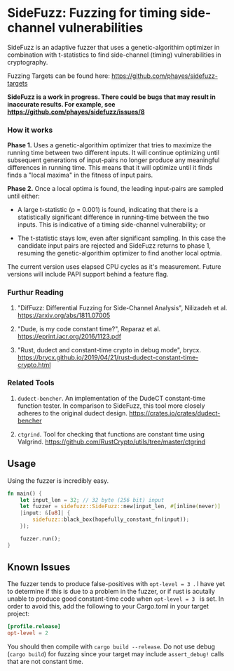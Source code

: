 # SideFuzz: Fuzzing for timing side-channel vulnerabilities

SideFuzz is an adaptive fuzzer that uses a genetic-algorithim optimizer in combination with t-statistics to find side-channel (timing) vulnerabilities in cryptography.

Fuzzing Targets can be found here: https://github.com/phayes/sidefuzz-targets

**SideFuzz is a work in progress. There could be bugs that may result in inaccurate results. For example, see https://github.com/phayes/sidefuzz/issues/8**

### How it works

**Phase 1.** Uses a genetic-algorithim optimizer that tries to maximize the running time between two different inputs. It will continue optimizing until subsequent generations of input-pairs no longer produce any meaningful differences in running time. This means that it will optimize until it finds finds a "local maxima" in the fitness of input pairs.

**Phase 2.** Once a local optima is found, the leading input-pairs are sampled until either:

- A large t-statistic (p = 0.001) is found, indicating that there is a statistically significant difference in running-time between the two inputs. This is indicative of a timing side-channel vulnerability; or

- The t-statistic stays low, even after significant sampling. In this case the candidate input pairs are rejected and SideFuzz returns to phase 1, resuming the genetic-algorithim optimizer to find another local optmia.

The current version uses elapsed CPU cycles as it's measurement. Future versions will include PAPI support behind a feature flag.

### Furthur Reading

1. "DifFuzz: Differential Fuzzing for Side-Channel Analysis", Nilizadeh et al.
   https://arxiv.org/abs/1811.07005

2. "Dude, is my code constant time?", Reparaz et al. https://eprint.iacr.org/2016/1123.pdf

3. "Rust, dudect and constant-time crypto in debug mode", brycx. 
    https://brycx.github.io/2019/04/21/rust-dudect-constant-time-crypto.html


### Related Tools

1. `dudect-bencher`. An implementation of the DudeCT constant-time function tester. In comparison to SideFuzz, this tool more closely adheres to the original dudect design. https://crates.io/crates/dudect-bencher

2. `ctgrind`. Tool for checking that functions are constant time using Valgrind. https://github.com/RustCrypto/utils/tree/master/ctgrind


## Usage

Using the fuzzer is incredibly easy. 

```rust
fn main() {
    let input_len = 32; // 32 byte (256 bit) input
    let fuzzer = sidefuzz::SideFuzz::new(input_len, #[inline(never)]
    |input: &[u8]| {
        sidefuzz::black_box(hopefully_constant_fn(input));
    });

    fuzzer.run();
}
```

## Known Issues

The fuzzer tends to produce false-positives with `opt-level = 3 `. I have yet to determine if this is due to a problem in the fuzzer, or if rust is acutally unable to produce good constant-time code when `opt-level = 3 ` is set.  In order to avoid this, add the following to your Cargo.toml in your target project:

```toml
[profile.release]
opt-level = 2
```

You should then compile with `cargo build --release`.  Do not use debug (`cargo build`) for fuzzing since your target may include `assert_debug!` calls that are not constant time.
